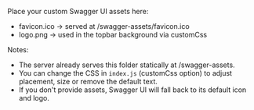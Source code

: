 Place your custom Swagger UI assets here:

- favicon.ico  -> served at /swagger-assets/favicon.ico
- logo.png     -> used in the topbar background via customCss

Notes:
- The server already serves this folder statically at /swagger-assets.
- You can change the CSS in `index.js` (customCss option) to adjust placement, size or remove the default text.
- If you don't provide assets, Swagger UI will fall back to its default icon and logo.